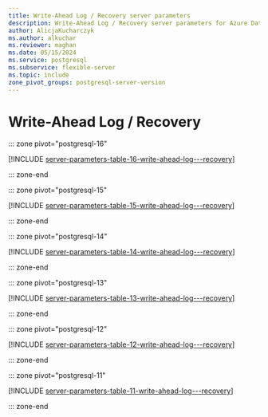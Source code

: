 ```yaml
---
title: Write-Ahead Log / Recovery server parameters
description: Write-Ahead Log / Recovery server parameters for Azure Database for PostgreSQL - Flexible Server.
author: AlicjaKucharczyk
ms.author: alkuchar
ms.reviewer: maghan
ms.date: 05/15/2024
ms.service: postgresql
ms.subservice: flexible-server
ms.topic: include
zone_pivot_groups: postgresql-server-version
---
```

# Write-Ahead Log / Recovery


::: zone pivot="postgresql-16"

[!INCLUDE [server-parameters-table-16-write-ahead-log---recovery](./includes/server-parameters-table-16-write-ahead-log---recovery.md)]

::: zone-end


::: zone pivot="postgresql-15"

[!INCLUDE [server-parameters-table-15-write-ahead-log---recovery](./includes/server-parameters-table-15-write-ahead-log---recovery.md)]

::: zone-end


::: zone pivot="postgresql-14"

[!INCLUDE [server-parameters-table-14-write-ahead-log---recovery](./includes/server-parameters-table-14-write-ahead-log---recovery.md)]

::: zone-end


::: zone pivot="postgresql-13"

[!INCLUDE [server-parameters-table-13-write-ahead-log---recovery](./includes/server-parameters-table-13-write-ahead-log---recovery.md)]

::: zone-end


::: zone pivot="postgresql-12"

[!INCLUDE [server-parameters-table-12-write-ahead-log---recovery](./includes/server-parameters-table-12-write-ahead-log---recovery.md)]

::: zone-end


::: zone pivot="postgresql-11"

[!INCLUDE [server-parameters-table-11-write-ahead-log---recovery](./includes/server-parameters-table-11-write-ahead-log---recovery.md)]

::: zone-end


